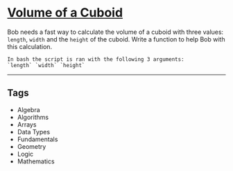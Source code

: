 # [Volume of a Cuboid](https://www.codewars.com/kata/58261acb22be6e2ed800003a)

Bob needs a fast way to calculate the volume of a cuboid with three values: `length`, `width` and the `height` of the cuboid. Write a function to help Bob with this calculation.

```if:shell
In bash the script is ran with the following 3 arguments:
`length` `width` `height`
```

---

## Tags

- Algebra
- Algorithms
- Arrays
- Data Types
- Fundamentals
- Geometry
- Logic
- Mathematics
